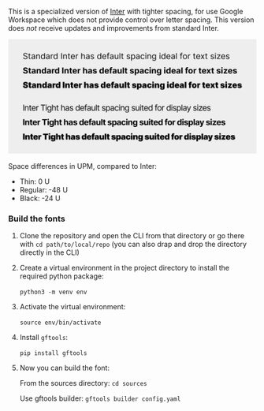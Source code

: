 This is a specialized version of [Inter](https://github.com/rsms/inter)
with tighter spacing, for use Google Workspace which does not provide control over
letter spacing.
This version does _not_ receive updates and improvements from standard Inter.

![Inter vs Inter Tight sample](sample.png)

Space differences in UPM, compared to Inter:

- Thin:      0 U
- Regular: -48 U
- Black:   -24 U

### Build the fonts

1. Clone the repository and open the CLI from that directory or go there with `cd path/to/local/repo` (you can also drap and drop the directory directly in the CLI)

2. Create a virtual environment in the project directory to install the required python package:
    
    `python3 -m venv env`

3. Activate the virtual environment:
    
    `source env/bin/activate`

4. Install `gftools`:
    
    `pip install gftools`

5. Now you can build the font:
    
    From the sources directory: `cd sources`
    
    Use gftools builder: `gftools builder config.yaml`